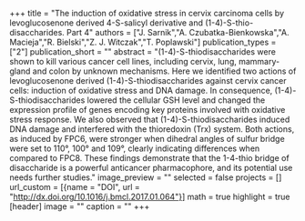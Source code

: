 +++
title = "The induction of oxidative stress in cervix carcinoma cells by levoglucosenone derived 4-S-salicyl derivative and (1-4)-S-thio-disaccharides. Part 4"
authors = ["J. Sarnik","A. Czubatka-Bienkowska","A. Macieja","R. Bielski","Z. J. Witczak","T. Poplawski"]
publication_types = ["2"]
publication_short = ""
abstract = "(1-4)-S-thiodisaccharides were shown to kill various cancer cell lines, including cervix, lung, mammary-gland and colon by unknown mechanisms. Here we identified two actions of levoglucosenone derived (1-4)-S-thiodisaccharides against cervix cancer cells: induction of oxidative stress and DNA damage. In consequence, (1-4)-S-thiodisaccharides lowered the cellular GSH level and changed the expression profile of genes encoding key proteins involved with oxidative stress response. We also observed that (1-4)-S-thiodisaccharides induced DNA damage and interfered with the thioredoxin (Trx) system. Both actions, as induced by FPC6, were stronger when dihedral angles of sulfur bridge were set to 110°, 100° and 109°, clearly indicating differences when compared to FPC8. These findings demonstrate that the 1-4-thio bridge of disaccharide is a powerful anticancer pharmacophore, and its potential use needs further studies."
image_preview = ""
selected = false
projects = []
url_custom = [{name = "DOI", url = "http://dx.doi.org/10.1016/j.bmcl.2017.01.064"}]
math = true
highlight = true
[header]
image = ""
caption = ""
+++

